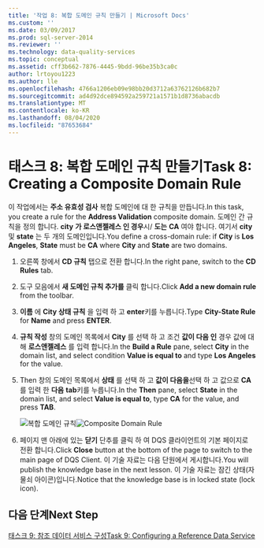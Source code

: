 ```yaml
---
title: '작업 8: 복합 도메인 규칙 만들기 | Microsoft Docs'
ms.custom: ''
ms.date: 03/09/2017
ms.prod: sql-server-2014
ms.reviewer: ''
ms.technology: data-quality-services
ms.topic: conceptual
ms.assetid: cff3b662-7876-4445-9bdd-96be35b3ca0c
author: lrtoyou1223
ms.author: lle
ms.openlocfilehash: 4766a1206eb09e98bb20d3712a63762126b682b7
ms.sourcegitcommit: ad4d92dce894592a259721a1571b1d8736abacdb
ms.translationtype: MT
ms.contentlocale: ko-KR
ms.lasthandoff: 08/04/2020
ms.locfileid: "87653684"
---
```

# <a name="task-8-creating-a-composite-domain-rule"></a><span data-ttu-id="526b6-102">태스크 8: 복합 도메인 규칙 만들기</span><span class="sxs-lookup"><span data-stu-id="526b6-102">Task 8: Creating a Composite Domain Rule</span></span>
  <span data-ttu-id="526b6-103">이 작업에서는 **주소 유효성 검사** 복합 도메인에 대 한 규칙을 만듭니다.</span><span class="sxs-lookup"><span data-stu-id="526b6-103">In this task, you create a rule for the **Address Validation** composite domain.</span></span> <span data-ttu-id="526b6-104">도메인 간 규칙을 정의 합니다. **city** **가 로스앤젤레스 인 경우**시/ **도는** **CA** 여야 합니다. 여기서 **city** 및 **state** 는 두 개의 도메인입니다.</span><span class="sxs-lookup"><span data-stu-id="526b6-104">You define a cross-domain rule: if **City** is **Los Angeles**, **State** must be **CA** where **City** and **State** are two domains.</span></span>  
  
1.  <span data-ttu-id="526b6-105">오른쪽 창에서 **CD 규칙** 탭으로 전환 합니다.</span><span class="sxs-lookup"><span data-stu-id="526b6-105">In the right pane, switch to the **CD Rules** tab.</span></span>  
  
2.  <span data-ttu-id="526b6-106">도구 모음에서 **새 도메인 규칙 추가를** 클릭 합니다.</span><span class="sxs-lookup"><span data-stu-id="526b6-106">Click **Add a new domain rule** from the toolbar.</span></span>  
  
3.  <span data-ttu-id="526b6-107">**이름** 에 **City 상태 규칙** 을 입력 하 고 **enter**키를 누릅니다.</span><span class="sxs-lookup"><span data-stu-id="526b6-107">Type **City-State Rule** for **Name** and press **ENTER**.</span></span>  
  
4.  <span data-ttu-id="526b6-108">**규칙 작성** 창의 도메인 목록에서 **City** 를 선택 하 고 조건 **값이 다음 인** 경우 값에 대해 **로스앤젤레스** 를 입력 합니다.</span><span class="sxs-lookup"><span data-stu-id="526b6-108">In the **Build a Rule** pane, select **City** in the domain list, and select condition **Value is equal to** and type **Los Angeles** for the value.</span></span>  
  
5.  <span data-ttu-id="526b6-109">Then 창의 도메인 목록에서 **상태** 를 선택 하 고 **값이 다음을**선택 하 고 값으로 **CA** 를 입력 한 **다음** **tab**키를 누릅니다.</span><span class="sxs-lookup"><span data-stu-id="526b6-109">In the **Then** pane, select **State** in the domain list, and select **Value is equal to**, type **CA** for the value, and press **TAB**.</span></span>  
  
     <span data-ttu-id="526b6-110">![복합 도메인 규칙](../../2014/tutorials/media/et-creatingacompositedomainrule.jpg "복합 도메인 규칙")</span><span class="sxs-lookup"><span data-stu-id="526b6-110">![Composite Domain Rule](../../2014/tutorials/media/et-creatingacompositedomainrule.jpg "Composite Domain Rule")</span></span>  
  
6.  <span data-ttu-id="526b6-111">페이지 맨 아래에 있는 **닫기** 단추를 클릭 하 여 DQS 클라이언트의 기본 페이지로 전환 합니다.</span><span class="sxs-lookup"><span data-stu-id="526b6-111">Click **Close** button at the bottom of the page to switch to the main page of DQS Client.</span></span> <span data-ttu-id="526b6-112">이 기술 자료는 다음 단원에서 게시합니다.</span><span class="sxs-lookup"><span data-stu-id="526b6-112">You will publish the knowledge base in the next lesson.</span></span> <span data-ttu-id="526b6-113">이 기술 자료는 잠긴 상태(자물쇠 아이콘)입니다.</span><span class="sxs-lookup"><span data-stu-id="526b6-113">Notice that the knowledge base is in locked state (lock icon).</span></span>  
  
## <a name="next-step"></a><span data-ttu-id="526b6-114">다음 단계</span><span class="sxs-lookup"><span data-stu-id="526b6-114">Next Step</span></span>  
 [<span data-ttu-id="526b6-115">태스크 9: 참조 데이터 서비스 구성</span><span class="sxs-lookup"><span data-stu-id="526b6-115">Task 9: Configuring a Reference Data Service</span></span>](../../2014/tutorials/task-9-configuring-a-reference-data-service.md)  
  
  
